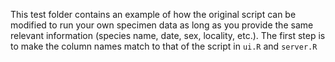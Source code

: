 This test folder contains an example of how the original script can be modified to run your own specimen data as long as you provide the same relevant information (species name, date, sex, locality, etc.). 
The first step is to make the column names match to that of the script in `ui.R` and `server.R`
